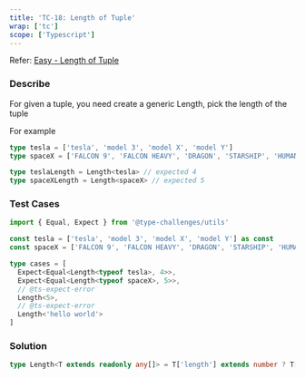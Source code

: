 ```yaml
---
title: 'TC-18: Length of Tuple'
wrap: ['tc']
scope: ['Typescript']
---
```


Refer: [Easy - Length of Tuple](https://github.com/type-challenges/type-challenges/blob/master/questions/18-easy-tuple-length/README.md)

### Describe

For given a tuple, you need create a generic Length, pick the length of the tuple

For example

```typescript
type tesla = ['tesla', 'model 3', 'model X', 'model Y']
type spaceX = ['FALCON 9', 'FALCON HEAVY', 'DRAGON', 'STARSHIP', 'HUMAN SPACEFLIGHT']

type teslaLength = Length<tesla> // expected 4
type spaceXLength = Length<spaceX> // expected 5
```

### Test Cases

```typescript
import { Equal, Expect } from '@type-challenges/utils'

const tesla = ['tesla', 'model 3', 'model X', 'model Y'] as const
const spaceX = ['FALCON 9', 'FALCON HEAVY', 'DRAGON', 'STARSHIP', 'HUMAN SPACEFLIGHT'] as const

type cases = [
  Expect<Equal<Length<typeof tesla>, 4>>,
  Expect<Equal<Length<typeof spaceX>, 5>>,
  // @ts-expect-error
  Length<5>,
  // @ts-expect-error
  Length<'hello world'>
]
```

### Solution

```typescript
type Length<T extends readonly any[]> = T['length'] extends number ? T['length'] : never
```
